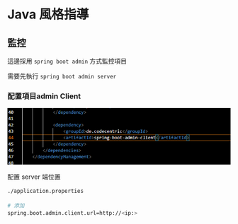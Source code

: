 # Java 風格指導



## 監控

這邊採用 `spring boot admin` 方式監控項目

需要先執行 `spring boot admin server` 



### 配置項目admin Client

![image-20230807172308132](./assets/image-20230807172308132.png)



配置 server 端位置

```sh
./application.properties

# 添加 
spring.boot.admin.client.url=http://<ip:>


```

